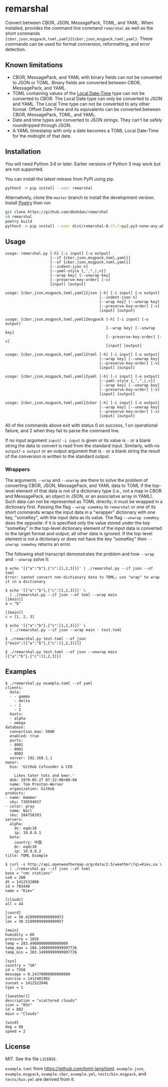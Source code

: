 # remarshal

Convert between CBOR, JSON, MessagePack, TOML, and YAML.  When installed,
provides the command line command `remarshal` as well as the short commands
`{cbor,json,msgpack,toml,yaml}2{cbor,json,msgpack,toml,yaml}`.  These commands
can be used for format conversion, reformatting, and error detection.

## Known limitations

* CBOR, MessagePack, and YAML with binary fields can not be converted to JSON
or TOML.  Binary fields are converted between CBOR, MessagePack, and YAML.
* TOML containing values of the
[Local Date-Time](https://toml.io/en/v1.0.0-rc.1#local-date-time) type can not
be converted to CBOR.  The Local Date type can only be converted to JSON and
YAML.  The Local Time type can not be converted to any other format.  Offset
Date-Time and its equivalents can be converted between CBOR, MessagePack, TOML,
and YAML.
* Date and time types are converted to JSON strings.  They can't be safely
roundtripped through JSON.
* A YAML timestamp with only a date becomes a TOML Local Date-Time for the
midnight of that date.

## Installation

You will need Python 3.6 or later.  Earlier versions of Python 3 may work but
are not supported.

You can install the latest release from PyPI using pip.

```sh
python3 -m pip install --user remarshal
```

Alternatively, clone the `master` branch to install the development version.
Install [Poetry](https://github.com/python-poetry/poetry) then run

```sh
git clone https://github.com/dbohdan/remarshal
cd remarshal
poetry build
python3 -m pip install --user dist/remarshal-0.??.?-py2.py3-none-any.whl
```

## Usage

```
usage: remarshal.py [-h] [-i input] [-o output]
                    [--if {cbor,json,msgpack,toml,yaml}]
                    [--of {cbor,json,msgpack,toml,yaml}]
                    [--indent-json n]
                    [--yaml-style {,',",|,>}]
                    [--wrap key] [--unwrap key]
                    [--preserve-key-order] [-v]
                    [input] [output]
```

```
usage: {cbor,json,msgpack,toml,yaml}2json [-h] [-i input] [-o output]
                                          [--indent-json n]
                                          [--wrap key] [--unwrap key]
                                          [--preserve-key-order] [-v]
                                          [input] [output]
```

```
usage: {cbor,json,msgpack,toml,yaml}2msgpack [-h] [-i input] [-o output]
                                             [--wrap key] [--unwrap key]
                                             [--preserve-key-order] [-v]
                                             [input] [output]
```

```
usage: {cbor,json,msgpack,toml,yaml}2toml [-h] [-i input] [-o output]
                                          [--wrap key] [--unwrap key]
                                          [--preserve-key-order] [-v]
                                          [input] [output]
```

```
usage: {cbor,json,msgpack,toml,yaml}2yaml [-h] [-i input] [-o output]
                                          [--yaml-style {,',",|,>}]
                                          [--wrap key] [--unwrap key]
                                          [--preserve-key-order] [-v]
                                          [input] [output]
```

```
usage: {cbor,json,msgpack,toml,yaml}2cbor [-h] [-i input] [-o output]
                                          [--wrap key] [--unwrap key]
                                          [--preserve-key-order] [-v]
                                          [input] [output]
```


All of the commands above exit with status 0 on success, 1 on operational
failure, and 2 when they fail to parse the command line.

If no input argument `input`/ `-i input` is given or its value is `-` or
a blank string the data to convert is read from the standard input.  Similarly,
with no `output`/`-o output` or an output argument that is `-` or a blank
string the result of the conversion is written to the standard output.

### Wrappers

The arguments `--wrap` and `--unwrap` are there to solve the problem of
converting CBOR, JSON, MessagePack, and YAML data to TOML if the top-level
element of that data is not of a dictionary type (i.e., not a map in CBOR and
MessagePack, an object in JSON, or an associative array in YAML).
Such data can not be represented as TOML directly; it must be wrapped in a
dictionary first.  Passing the flag `--wrap someKey` to `remarshal` or one of
its short commands wraps the input data in a "wrapper" dictionary with one key,
"someKey", with the input data as its value.  The flag `--unwrap someKey` does
the opposite: if it is specified only the value stored under the key "someKey"
in the top-level dictionary element of the input data is converted to the
target format and output; all other data is ignored.  If the top-level element
is not a dictionary or does not have the key "someKey" then `--unwrap someKey`
returns an error.

The following shell transcript demonstrates the problem and how `--wrap` and
`--unwrap` solve it:

```
$ echo '[{"a":"b"},{"c":[1,2,3]}]' | ./remarshal.py --if json --of toml
Error: cannot convert non-dictionary data to TOML; use "wrap" to wrap it in a dictionary

$ echo '[{"a":"b"},{"c":[1,2,3]}]' \
  | ./remarshal.py --if json --of toml --wrap main
[[main]]
a = "b"

[[main]]
c = [1, 2, 3]

$ echo '[{"a":"b"},{"c":[1,2,3]}]' \
  | ./remarshal.py --if json --wrap main - test.toml

$ ./remarshal.py test.toml --of json
{"main":[{"a":"b"},{"c":[1,2,3]}]}

$ ./remarshal.py test.toml --of json --unwrap main
[{"a":"b"},{"c":[1,2,3]}]
```

## Examples

```
$ ./remarshal.py example.toml --of yaml
clients:
  data:
  - - gamma
    - delta
  - - 1
    - 2
  hosts:
  - alpha
  - omega
database:
  connection_max: 5000
  enabled: true
  ports:
  - 8001
  - 8001
  - 8002
  server: 192.168.1.1
owner:
  bio: 'GitHub Cofounder & CEO

    Likes tater tots and beer.'
  dob: 1979-05-27 07:32:00+00:00
  name: Tom Preston-Werner
  organization: GitHub
products:
- name: Hammer
  sku: 738594937
- color: gray
  name: Nail
  sku: 284758393
servers:
  alpha:
    dc: eqdc10
    ip: 10.0.0.1
  beta:
    country: 中国
    dc: eqdc10
    ip: 10.0.0.2
title: TOML Example

$ curl -s http://api.openweathermap.org/data/2.5/weather\?q\=Kiev,ua \
  | ./remarshal.py --if json --of toml
base = "cmc stations"
cod = 200
dt = 1412532000
id = 703448
name = "Kiev"

[clouds]
all = 44

[coord]
lat = 50.42999999999999972
lon = 30.51999999999999957

[main]
humidity = 66
pressure = 1026
temp = 283.49000000000000909
temp_max = 284.14999999999997726
temp_min = 283.14999999999997726

[sys]
country = "UA"
id = 7358
message = 0.24370000000000000
sunrise = 1412481902
sunset = 1412522846
type = 1

[[weather]]
description = "scattered clouds"
icon = "03n"
id = 802
main = "Clouds"

[wind]
deg = 80
speed = 2
```

## License

MIT.  See the file `LICENSE`.

`example.toml` from <https://github.com/toml-lang/toml>.  `example.json`,
`example.msgpack`, `example.cbor`, `example.yml`, `tests/bin.msgpack`,
and `tests/bin.yml` are derived from it.
